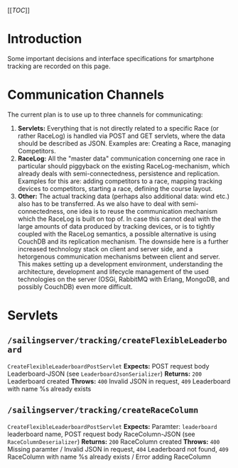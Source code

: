 [[_TOC_]]

# Introduction
Some important decisions and interface specifications for smartphone tracking are recorded on this page.

# Communication Channels
The current plan is to use up to three channels for communicating:
1. **Servlets:** Everything that is not directly related to a specific Race (or rather RaceLog) is handled via POST and GET servlets, where the data should be described as JSON. Examples are: Creating a Race, managing Competitors.
2. **RaceLog:** All the "master data" communication concerning one race in particular should piggyback on the existing RaceLog-mechanism, which already deals with semi-connectedness, persistence and replication. Examples for this are: adding competitors to a race, mapping tracking devices to competitors, starting a race, defining the course layout.
3. **Other:** The actual tracking data (perhaps also additional data: wind etc.) also has to be transferred. As we also have to deal with semi-connectedness, one idea is to reuse the communication mechanism which the RaceLog is built on top of. In case this cannot deal with the large amounts of data produced by tracking devices, or is to tightly coupled with the RaceLog semantics, a possible alternative is using CouchDB and its replication mechanism. The downside here is a further increased technology stack on client and server side, and a hetorgenous communication mechanisms between client and server. This makes setting up a development environment, understanding the architecture, development and lifecycle management of the used technologies on the server (OSGi, RabbitMQ with Erlang, MongoDB, and possibly CouchDB) even more difficult.

# Servlets
## `/sailingserver/tracking/createFlexibleLeaderboard`
`CreateFlexibleLeaderboardPostServlet`
**Expects:** POST request body Leaderboard-JSON (see `LeaderboardJsonSerializer`)
**Returns:** `200` Leaderboard created
**Throws:** `400` Invalid JSON in request, `409` Leaderboard with name %s already exists

## `/sailingserver/tracking/createRaceColumn`
`CreateFlexibleLeaderboardPostServlet`
**Expects:** Paramter: `leaderboard` leaderboard name, POST request body RaceColumn-JSON (see `RaceColumnDeserializer`)
**Returns:** `200` RaceColumn created
**Throws:** `400` Missing paramter / Invalid JSON in request, `404` Leaderboard not found, `409` RaceColumn with name %s already exists / Error adding RaceColumn
